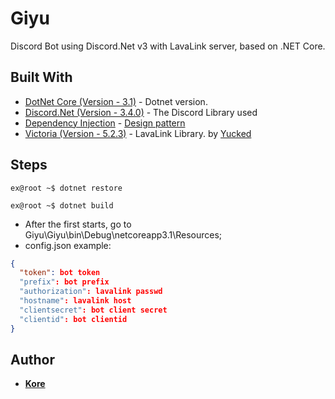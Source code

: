 # Giyu
Discord Bot using Discord.Net v3 with LavaLink server, based on .NET Core.

## Built With

* [DotNet Core (Version - 3.1)](https://dotnet.microsoft.com/download/dotnet-core/2.2) - Dotnet version.
* [Discord.Net (Version - 3.4.0)](https://github.com/RogueException/Discord.Net) - The Discord Library used
* [Dependency Injection](https://github.com/aspnet/DependencyInjection) - [Design pattern](https://docs.microsoft.com/en-us/aspnet/core/fundamentals/dependency-injection?view=aspnetcore-3.1) 
* [Victoria (Version - 5.2.3)](https://github.com/Yucked/Victoria) - LavaLink Library. by [Yucked](https://github.com/Yucked)

## Steps

```terminal
ex@root ~$ dotnet restore
```
```terminal
ex@root ~$ dotnet build
```
- After the first starts, go to Giyu\Giyu\bin\Debug\netcoreapp3.1\Resources;
- config.json example:
```json
{
  "token": bot token
  "prefix": bot prefix
  "authorization": lavalink passwd
  "hostname": lavalink host
  "clientsecret": bot client secret
  "clientid": bot clientid
}
```

## Author
* [**Kore**](https://github.com/korex71/)
